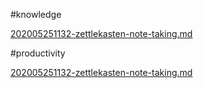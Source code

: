 #knowledge

[202005251132-zettlekasten-note-taking.md](202005251132-zettlekasten-note-taking.md)

#productivity

[202005251132-zettlekasten-note-taking.md](202005251132-zettlekasten-note-taking.md)
